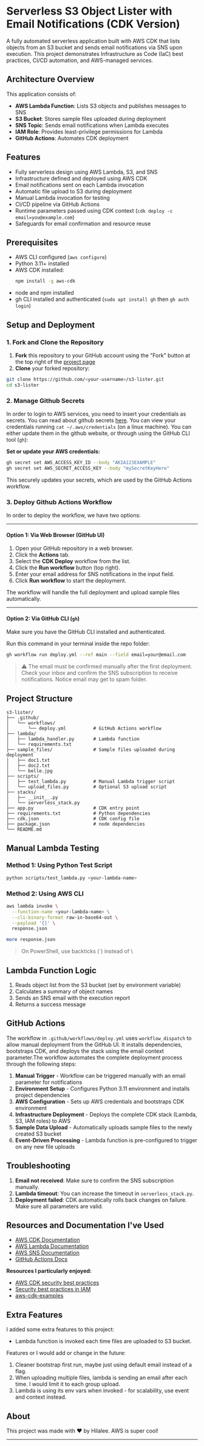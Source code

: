 # Serverless S3 Object Lister with Email Notifications (CDK Version)

A fully automated serverless application built with AWS CDK that lists objects from an S3 bucket and sends email notifications via SNS upon execution. This project demonstrates Infrastructure as Code (IaC) best practices, CI/CD automation, and AWS-managed services.

## Architecture Overview

This application consists of:
- **AWS Lambda Function**: Lists S3 objects and publishes messages to SNS
- **S3 Bucket**: Stores sample files uploaded during deployment
- **SNS Topic**: Sends email notifications when Lambda executes
- **IAM Role**: Provides least-privilege permissions for Lambda
- **GitHub Actions**: Automates CDK deployment

## Features

- Fully serverless design using AWS Lambda, S3, and SNS
- Infrastructure defined and deployed using AWS CDK
- Email notifications sent on each Lambda invocation
- Automatic file upload to S3 during deployment
- Manual Lambda invocation for testing
- CI/CD pipeline via GitHub Actions
- Runtime parameters passed using CDK context (`cdk deploy -c email=you@example.com`)
- Safeguards for email confirmation and resource reuse

## Prerequisites

- AWS CLI configured (`aws configure`)
- Python 3.11+ installed
- AWS CDK installed:
  ```bash
  npm install -g aws-cdk
  ```
- node and npm installed
- gh CLI installed and authenticated (```sudo apt install gh``` then ```gh auth login```)

## Setup and Deployment

### 1. Fork and Clone the Repository

1. **Fork** this repository to your GitHub account using the "Fork" button at the top right of the [project page](https://github.com/hillalee/s3-lister)
2. **Clone** your forked repository:

```bash
git clone https://github.com/<your-username>/s3-lister.git
cd s3-lister
```



### 2. Manage Github Secrets

In order to login to AWS services, you need to insert your credentials as secrets. You can read about github secrets [here](https://docs.github.com/en/actions/how-tos/security-for-github-actions/security-guides/using-secrets-in-github-actions). 
You can view your credentials running ```cat ~/.aws/credentials``` (on a linux machine).
You can either update them in the github website, or through using the GitHub CLI tool (`gh`):

**Set or update your AWS credentials:**

   ```bash
   gh secret set AWS_ACCESS_KEY_ID --body "AKIA123EXAMPLE" 
   gh secret set AWS_SECRET_ACCESS_KEY --body "mySecretKeyHere" 
   ```

This securely updates your secrets, which are used by the GitHub Actions workflow.


### 3. Deploy Github Actions Workflow
In order to deploy the workflow, we have two options:

---

#### Option 1: Via Web Browser (GitHub UI)

1. Open your GitHub repository in a web browser.
2. Click the **Actions** tab.
3. Select the **CDK Deploy** workflow from the list.
4. Click the **Run workflow** button (top right).
5. Enter your email address for SNS notifications in the input field.
6. Click **Run workflow** to start the deployment.

The workflow will handle the full deployment and upload sample files automatically.

---

#### Option 2: Via GitHub CLI (`gh`)

Make sure you have the GitHub CLI installed and authenticated.

Run this command in your terminal inside the repo folder:

```bash
gh workflow run deploy.yml --ref main --field email=your@email.com
```

> ⚠️ The email must be confirmed manually after the first deployment. Check your inbox and confirm the SNS subscription to receive notifications. Notice email may get to spam folder.


## Project Structure

```
s3-lister/
├── .github/
│   └── workflows/
│       └── deploy.yml          # GitHub Actions workflow
├── lambda/
│   ├── lambda_handler.py       # Lambda function
│   └── requirements.txt
├── sample_files/               # Sample files uploaded during deployment
│   ├── doc1.txt
│   ├── doc2.txt
│   └── belle.jpg
├── scripts/
│   ├── test_lambda.py          # Manual Lambda trigger script
│   └── upload_files.py         # Optional S3 upload script
├── stacks/
│   ├── __init__.py           
│   └── serverless_stack.py
├── app.py                      # CDK entry point
├── requirements.txt            # Python dependencies
├── cdk.json                    # CDK config file
├── package.json                # node dependencies
└── README.md
```

## Manual Lambda Testing

### Method 1: Using Python Test Script

```bash
python scripts/test_lambda.py <your-lambda-name>
```

### Method 2: Using AWS CLI

```bash
aws lambda invoke \
  --function-name <your-lambda-name> \
  --cli-binary-format raw-in-base64-out \
  --payload '{}' \
  response.json

more response.json
```
> On PowerShell, use backticks (`) instead of \




## Lambda Function Logic

1. Reads object list from the S3 bucket (set by environment variable)
2. Calculates a summary of object names 
3. Sends an SNS email with the execution report
4. Returns a success message 

## GitHub Actions

The workflow in `.github/workflows/deploy.yml` uses `workflow_dispatch` to allow manual deployment from the GitHub UI. It installs dependencies, bootstraps CDK, and deploys the stack using the email context parameter.The workflow automates the complete deployment process through the following steps:

1. **Manual Trigger** - Workflow can be triggered manually with an email parameter for notifications
2. **Environment Setup** - Configures Python 3.11 environment and installs project dependencies
3. **AWS Configuration** - Sets up AWS credentials and bootstraps CDK environment
4. **Infrastructure Deployment** - Deploys the complete CDK stack (Lambda, S3, IAM roles) to AWS
5. **Sample Data Upload** - Automatically uploads sample files to the newly created S3 bucket
6. **Event-Driven Processing** - Lambda function is pre-configured to trigger on any new file uploads

## Troubleshooting

1. **Email not received**: Make sure to confirm the SNS subscription manually.
2. **Lambda timeout**: You can increase the timeout in `serverless_stack.py`.
3. **Deployment failed**: CDK automatically rolls back changes on failure. Make sure all parameters are valid.

## Resources and Documentation I've Used

- [AWS CDK Documentation](https://docs.aws.amazon.com/cdk/)
- [AWS Lambda Documentation](https://docs.aws.amazon.com/lambda/)
- [AWS SNS Documentation](https://docs.aws.amazon.com/sns/)
- [GitHub Actions Docs](https://docs.github.com/en/actions)

**Resources I particularly enjoyed:**
- [AWS CDK security best practices](https://docs.aws.amazon.com/cdk/v2/guide/best-practices-security.html#:~:text=Considerations%20for%20granting%20least%20privilege,impact%20developer%20productivity%20and%20deployments.)
- [Security best practices in IAM](https://docs.aws.amazon.com/IAM/latest/UserGuide/best-practices.html)
- [aws-cdk-examples](https://github.com/aws-samples/aws-cdk-examples/tree/main)

## Extra Features
I added some extra features to this project:
- Lambda function is invoked each time files are uploaded to S3 bucket.

Features or I would add or change in the future:
1. Cleaner bootstrap first run, maybe just using default email instead of a flag.
2. When uploading multiple files, lambda is sending an email after each time. I would limit it to each group upload.
3. Lambda is using its env vars when invoked - for scalability, use event and context instead.

## About
This project was made with ♥ by Hilalee. AWS is super cool! 

---
